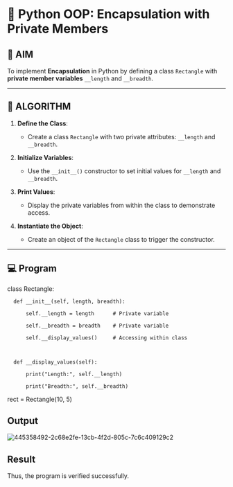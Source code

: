 # 🐍 Python OOP: Encapsulation with Private Members

## 🎯 AIM

To implement **Encapsulation** in Python by defining a class `Rectangle` with **private member variables** `__length` and `__breadth`.

---

## 🧠 ALGORITHM

1. **Define the Class**:
   - Create a class `Rectangle` with two private attributes: `__length` and `__breadth`.

2. **Initialize Variables**:
   - Use the `__init__()` constructor to set initial values for `__length` and `__breadth`.

3. **Print Values**:
   - Display the private variables from within the class to demonstrate access.

4. **Instantiate the Object**:
   - Create an object of the `Rectangle` class to trigger the constructor.

---

## 💻 Program

  class Rectangle:
     
      def __init__(self, length, breadth):
      
          self.__length = length      # Private variable
          
          self.__breadth = breadth    # Private variable
          
          self.__display_values()     # Accessing within class

  
      
      def __display_values(self):
      
          print("Length:", self.__length)
          
          print("Breadth:", self.__breadth)
  
  rect = Rectangle(10, 5)
  
## Output

![445358492-2c68e2fe-13cb-4f2d-805c-7c6c409129c2](https://github.com/user-attachments/assets/f3c4300a-93e4-4c6d-a0ff-e843cae7e47f)


## Result

Thus, the program is verified successfully.
